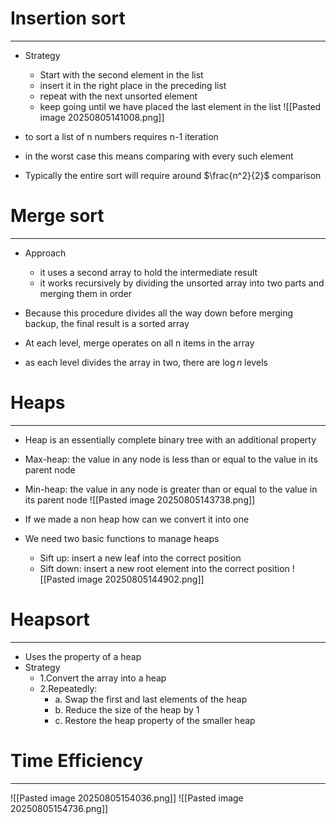 # Insertion sort
----
- Strategy
	- Start with the second element in the list
	- insert it in the right place in the preceding list
	- repeat with the next unsorted element
	- keep going until we have placed the last element in the list
![[Pasted image 20250805141008.png]]

- to sort a list of n numbers requires n-1 iteration
- in the worst case this means comparing with every such element
- Typically the entire sort will require around $\frac{n^2}{2}$ comparison

# Merge sort
---
- Approach
	- it uses a second array to hold the intermediate result
	- it works recursively by dividing the unsorted array into two parts and merging them in order
- Because this procedure divides all the way down before merging backup, the final result is a sorted array

- At each level, merge operates on all n items in the array
- as each level divides the array in two, there are $\log n$ levels


# Heaps
----
- Heap is an essentially complete binary tree with an additional property
- Max-heap: the value in any node is less than or equal to the value in its parent node
- Min-heap: the value in any node is greater than or equal to the value in its parent node
![[Pasted image 20250805143738.png]]

- If we made a non heap how can we convert it into one
- We need two basic functions to manage heaps
	- Sift up: insert a new leaf into the correct position
	- Sift down: insert a new root element into the correct position
![[Pasted image 20250805144902.png]]


# Heapsort
---
- Uses the property of a heap 
- Strategy
	- 1.Convert the array into a heap
	- 2.Repeatedly:
		- a. Swap the first and last elements of the heap
		- b. Reduce the size of the heap by 1
		- c. Restore the heap property of the smaller heap



# Time Efficiency
----
![[Pasted image 20250805154036.png]]
 ![[Pasted image 20250805154736.png]]
 